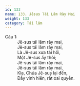 ```yaml
---
id: 133
name: 133. Jêsus Tái Lâm Rày Mai
weight: 133
category: Tái lâm
---
```

<dl><dt>Câu 1:</dt><dd data-verse="1">Jê-sus tái lâm rày mai, <br/>Jê-sus tái lâm rày mai, <br/>Là Jê-sus xưa tái hồi, <br/>Một Jê-sus ấy thôi; <br/>Jê-sus tái lâm rày mai, <br/>Jê-sus tái lâm rày mai, <br/>Kìa, Chúa Jê-sus lại đến, <br/>Đầy vinh hiển, rất oai quyền. </dd></dl>
